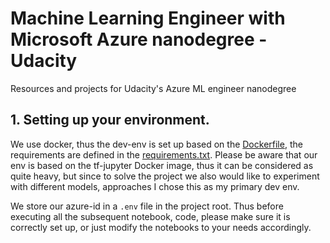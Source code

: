 # Machine Learning Engineer with Microsoft Azure nanodegree - Udacity

Resources and projects for Udacity's Azure ML engineer nanodegree

## 1. Setting up your environment.

We use docker, thus the dev-env is set up based on the [Dockerfile](./Dockerfile), the requirements are defined in the 
[requirements.txt](./requirements.txt). Please be aware that our env is based on the tf-jupyter Docker image, thus 
it can be considered as quite heavy, but since to solve the project we also would like to experiment with different 
models, approaches I chose this as my primary dev env.  

We store our azure-id in a `.env` file in the project root. Thus before executing all the subsequent notebook, code, 
please make sure it is correctly set up, or just modify the notebooks to your needs accordingly.  